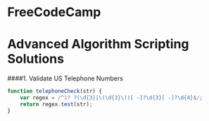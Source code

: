 # FreeCodeCamp
# Advanced Algorithm Scripting Solutions

####1. Validate US Telephone Numbers
```JavaScript
function telephoneCheck(str) {
    var regex = /^1? ?(\d{3}|\(\d{3}\))[ -]?\d{3}[ -]?\d{4}$/;
    return regex.test(str);
}
```
